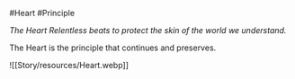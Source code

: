 #Heart #Principle 

_The Heart Relentless beats to protect the skin of the world we understand._  

The Heart is the principle that continues and preserves.

![[Story/resources/Heart.webp]]